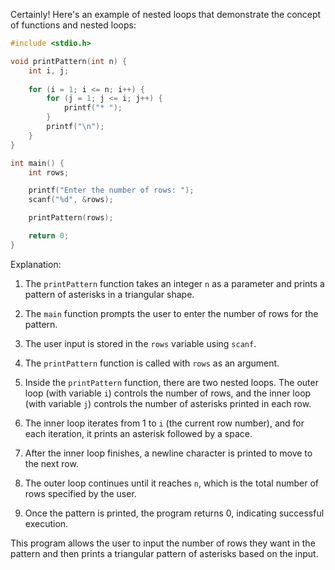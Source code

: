 Certainly! Here's an example of nested loops that demonstrate the concept of functions and nested loops:

```c
#include <stdio.h>

void printPattern(int n) {
    int i, j;
    
    for (i = 1; i <= n; i++) {
        for (j = 1; j <= i; j++) {
            printf("* ");
        }
        printf("\n");
    }
}

int main() {
    int rows;

    printf("Enter the number of rows: ");
    scanf("%d", &rows);

    printPattern(rows);

    return 0;
}
```

Explanation:

1. The `printPattern` function takes an integer `n` as a parameter and prints a pattern of asterisks in a triangular shape.

2. The `main` function prompts the user to enter the number of rows for the pattern.

3. The user input is stored in the `rows` variable using `scanf`.

4. The `printPattern` function is called with `rows` as an argument.

5. Inside the `printPattern` function, there are two nested loops. The outer loop (with variable `i`) controls the number of rows, and the inner loop (with variable `j`) controls the number of asterisks printed in each row.

6. The inner loop iterates from 1 to `i` (the current row number), and for each iteration, it prints an asterisk followed by a space.

7. After the inner loop finishes, a newline character is printed to move to the next row.

8. The outer loop continues until it reaches `n`, which is the total number of rows specified by the user.

9. Once the pattern is printed, the program returns 0, indicating successful execution.

This program allows the user to input the number of rows they want in the pattern and then prints a triangular pattern of asterisks based on the input.
